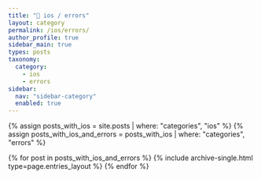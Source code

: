 ```yaml
---
title: "🚫 ios / errors"
layout: category
permalink: /ios/errors/
author_profile: true
sidebar_main: true
types: posts
taxonomy:
  category:
    - ios
    - errors
sidebar:
  nav: "sidebar-category"
  enabled: true
---
```


{% assign posts_with_ios = site.posts | where: "categories", "ios" %}
{% assign posts_with_ios_and_errors = posts_with_ios | where: "categories", "errors" %}

{% for post in posts_with_ios_and_errors %}
  {% include archive-single.html type=page.entries_layout %}
{% endfor %}
